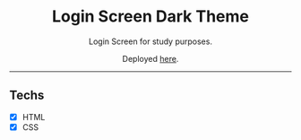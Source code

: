 <h1 align="center">
Login Screen Dark Theme
</h1>

<p align="center">Login Screen for study purposes.</p>
<p align="center">Deployed <a href="https://felipesobrinho.github.io/login-dark-theme/">here</a>.</p>

<hr>

## Techs

- [x] HTML
- [x] CSS
